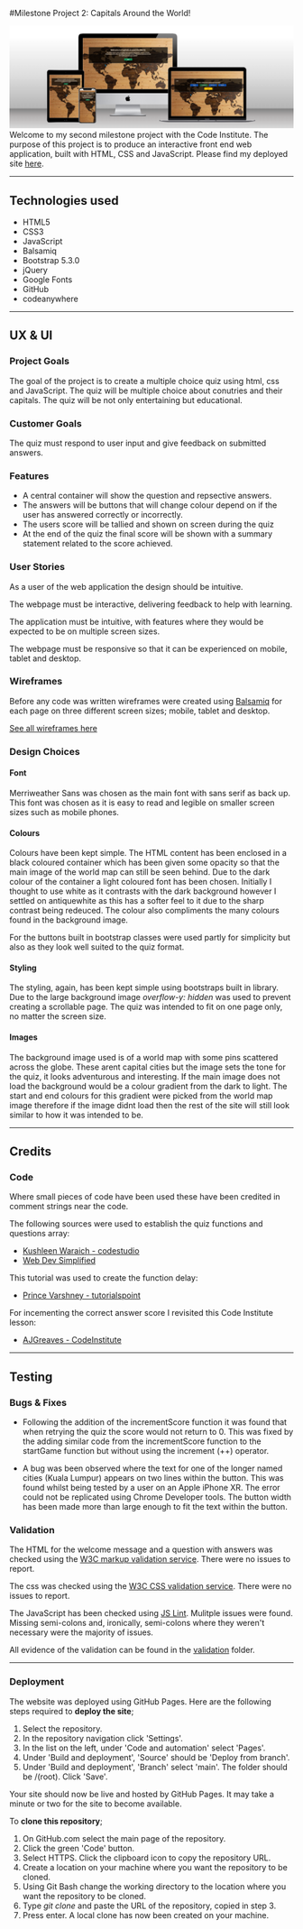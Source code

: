 #Milestone Project 2: Capitals Around the World!

![Mockup on different screen sizes of home page](documentation/images/mockup.png)
Welcome to my second milestone project with the Code Institute. The purpose of this project is to produce an interactive front end web application, built with HTML, CSS and JavaScript. Please find my deployed site [here](https://clawrence00.github.io/capitals_quiz/).

---

## Technologies used
- HTML5
- CSS3
- JavaScript
- Balsamiq
- Bootstrap 5.3.0
- jQuery
- Google Fonts
- GitHub
- codeanywhere

---

## UX & UI
### Project Goals

The goal of the project is to create a multiple choice quiz using html, css and JavaScript. The quiz will be multiple choice about conutries and their capitals. The quiz will be not only entertaining but educational.

### Customer Goals

The quiz must respond to user input and give feedback on submitted answers.

### Features

- A central container will show the question and repsective answers.
- The answers will be buttons that will change colour depend on if the user has answered correctly or incorrectly.
- The users score will be tallied and shown on screen during the quiz
- At the end of the quiz the final score will be shown with a summary statement related to the score achieved.

### User Stories

As a user of the web application the design should be intuitive.

The webpage must be interactive, delivering feedback to help with learning.

The application must be intuitive, with features where they would be expected to be on multiple screen sizes.

The webpage must be responsive so that it can be experienced on mobile, tablet and desktop.

### Wireframes
Before any code was written wireframes were created using [Balsamiq](https://balsamiq.com/) for each page on three different screen sizes; mobile, tablet and desktop.

[See all wireframes here](https://github.com/clawrence00/capitals_quiz/blob/main/documentation/images/wireframes.png)

### Design Choices

#### Font

Merriweather Sans was chosen as the main font with sans serif as back up. This font was chosen as it is easy to read and legible on smaller screen sizes such as mobile phones.

#### Colours

Colours have been kept simple. The HTML content has been enclosed in a black coloured container which has been given some opacity so that the main image of the world map can still be seen behind. Due to the dark colour of the container a light coloured font has been chosen. Initially I thought to use white as it contrasts with the dark background however I settled on antiquewhite as this has a softer feel to it due to the sharp contrast being redeuced. The colour also compliments the many colours found in the background image.

For the buttons built in bootstrap classes were used partly for simplicity but also as they look well suited to the quiz format. 

#### Styling

The styling, again, has been kept simple using bootstraps built in library. Due to the large background image *overflow-y: hidden* was used to prevent creating a scrollable page. The quiz was intended to fit on one page only, no matter the screen size. 

#### Images

The background image used is of a world map with some pins scattered across the globe. These arent capital cities but the image sets the tone for the quiz, it looks adventurous and interesting. If the main image does not load the background would be a colour gradient from the dark to light. The start and end colours for this gradient were picked from the world map image therefore if the image didnt load then the rest of the site will still look similar to how it was intended to be.

---

## Credits
### Code

Where small pieces of code have been used these have been credited in comment strings near the code.

The following sources were used to establish the quiz functions and questions array:

- [Kushleen Waraich - codestudio](https://www.codingninjas.com/codestudio/library/how-to-create-a-javascript-quiz-code)
- [Web Dev Simplified](https://www.youtube.com/watch?v=riDzcEQbX6k&ab_channel=WebDevSimplified)

This tutorial was used to create the function delay:

- [Prince Varshney - tutorialspoint](https://www.tutorialspoint.com/How-to-delay-a-JavaScript-function-call-using-JavaScript)

For incementing the correct answer score I revisited this Code Institute lesson:

- [AJGreaves - CodeInstitute](https://github.com/Code-Institute-Solutions/love-maths-2.0-sourcecode/tree/master/03-displaying-the-question-and-answer/04-updating-the-scores)

 ---
 
## Testing

### Bugs & Fixes

- Following the addition of the incrementScore function it was found that when retrying the quiz the score would not return to 0. This was fixed by the adding similar code from the incrementScore function to the startGame function but without using the increment (++) operator.

- A bug was been observed where the text for one of the longer named cities (Kuala Lumpur) appears on two lines within the button. This was found whilst being tested by a user on an Apple iPhone XR. The error could not be replicated  using Chrome Developer tools. The button width has been made more than large enough to fit the text within the button.

### Validation

The HTML for the welcome message and a question with answers was checked using the [W3C markup validation service](https://validator.w3.org/). There were no issues to report.

The css was checked using the [W3C CSS validation service](https://jigsaw.w3.org/css-validator/). There were no issues to report.

The JavaScript has been checked using [JS Lint](https://www.jslint.com/). Mulitple issues were found. Missing semi-colons and, ironically, semi-colons where they weren't necessary were the majority of issues. 

All evidence of the validation can be found in the [validation](https://github.com/clawrence00/capitals_quiz/blob/main/documentation/validation) folder.

---

### Deployment
The website was deployed using GitHub Pages. Here are the following steps required to **deploy the site**;

1) Select the repository.
2) In the repository navigation click 'Settings'.
3) In the list on the left, under 'Code and automation' select 'Pages'.
4) Under 'Build and deployment', 'Source' should be 'Deploy from branch'.
5) Under 'Build and deployment', 'Branch' select 'main'. The folder should be /(root). Click 'Save'.

Your site should now be live and hosted by GitHub Pages. It may take a minute or two for the site to become available.

To **clone this repository**;

1) On GitHub.com select the main page of the repository.
2) Click the green 'Code' button.
3) Select HTTPS. Click the clipboard icon to copy the repository URL.
4) Create a location on your machine where you want the repository to be cloned.
5) Using Git Bash change the working directory to the location where you want the repository to be cloned.
6) Type _git clone_ and paste the URL of the repository, copied in step 3.
7) Press enter. A local clone has now been created on your machine.  